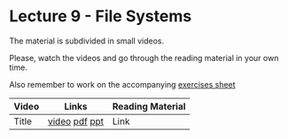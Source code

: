 # Lecture 9 - File Systems

The material is subdivided in small videos.

Please, watch the videos and go through the reading material in your own time.

Also remember to work on the accompanying [exercises sheet](../exercises/EXERCISES9.html)

| Video                   | Links                     |        Reading Material                                                                                                                                                                                      |
|-------------------------|---------------------------|----------------------------------------------------------------------------------------------------------------------------------------------------------------------------------------------|
| Title | [video]() [pdf]() [ppt]() | Link |
